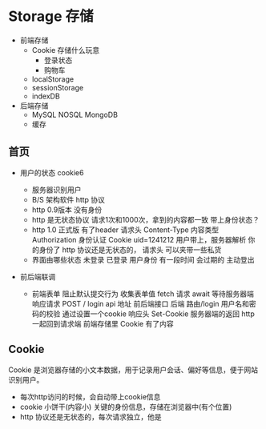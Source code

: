 # Storage 存储
  - 前端存储
    - Cookie
    存储什么玩意
      - 登录状态
      - 购物车 
    - localStorage
    - sessionStorage
    - indexDB
  - 后端存储
    - MySQL  NOSQL MongoDB  
    - 缓存

## 首页
- 用户的状态
   cookie6
   - 服务器识别用户
   - B/S 架构软件  http 协议
   - http 0.9版本  没有身份
   - http 是无状态协议
     请求1次和1000次，拿到的内容都一致
     带上身份状态？
   - http 1.0  正式版
     有了header 请求头
     Content-Type  内容类型
    Authorization  身份认证
    Cookie uid=1241212
    用户带上，服务器解析 你的身份了
    http 协议还是无状态的， 请求头 可以夹带一些私货
  - 界面由哪些状态
    未登录  已登录  用户身份 有一段时间  会过期的  主动登出


- 前后端联调
  - 前端表单
    阻止默认提交行为
    收集表单值
    fetch 请求 await 等待服务器端响应请求
    POST / login api 地址  前后端接口
    后端
    路由/login 
    用户名和密码的校验 
    通过设置一个cookie  响应头  Set-Cookie 
    服务器端的返回 http 一起回到请求端
    前端存储里  Cookie 有了内容 




## Cookie
Cookie 是浏览器存储的小文本数据，用于记录用户会话、偏好等信息，便于网站识别用户。
- 每次http访问的时候，会自动带上cookie信息
- cookie 小饼干(内容小)  关键的身份信息，存储在浏览器中(有个位置)  
- http 协议还是无状态的，每次请求独立，他是
